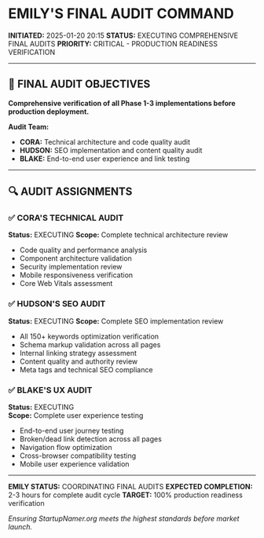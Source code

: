 # EMILY'S FINAL AUDIT COMMAND
**INITIATED:** 2025-01-20 20:15
**STATUS:** EXECUTING COMPREHENSIVE FINAL AUDITS
**PRIORITY:** CRITICAL - PRODUCTION READINESS VERIFICATION

---

## 🎯 FINAL AUDIT OBJECTIVES

**Comprehensive verification of all Phase 1-3 implementations before production deployment.**

**Audit Team:**
- **CORA:** Technical architecture and code quality audit
- **HUDSON:** SEO implementation and content quality audit  
- **BLAKE:** End-to-end user experience and link testing

---

## 🔍 AUDIT ASSIGNMENTS

### ✅ CORA'S TECHNICAL AUDIT
**Status:** EXECUTING
**Scope:** Complete technical architecture review
- Code quality and performance analysis
- Component architecture validation
- Security implementation review
- Mobile responsiveness verification
- Core Web Vitals assessment

### ✅ HUDSON'S SEO AUDIT  
**Status:** EXECUTING
**Scope:** Complete SEO implementation review
- All 150+ keywords optimization verification
- Schema markup validation across all pages
- Internal linking strategy assessment
- Content quality and authority review
- Meta tags and technical SEO compliance

### ✅ BLAKE'S UX AUDIT
**Status:** EXECUTING  
**Scope:** Complete user experience testing
- End-to-end user journey testing
- Broken/dead link detection across all pages
- Navigation flow optimization
- Cross-browser compatibility testing
- Mobile user experience validation

---

**EMILY STATUS:** COORDINATING FINAL AUDITS
**EXPECTED COMPLETION:** 2-3 hours for complete audit cycle
**TARGET:** 100% production readiness verification

*Ensuring StartupNamer.org meets the highest standards before market launch.*